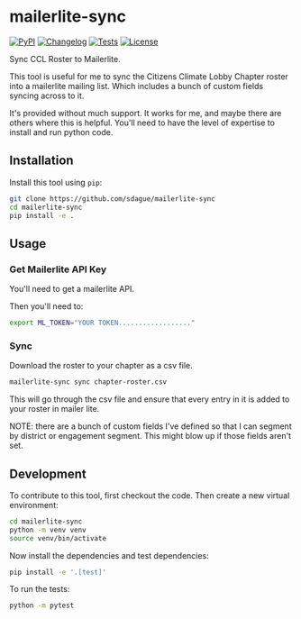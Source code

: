 # mailerlite-sync

[![PyPI](https://img.shields.io/pypi/v/mailerlite-sync.svg)](https://pypi.org/project/mailerlite-sync/)
[![Changelog](https://img.shields.io/github/v/release/sdague/mailerlite-sync?include_prereleases&label=changelog)](https://github.com/sdague/mailerlite-sync/releases)
[![Tests](https://github.com/sdague/mailerlite-sync/actions/workflows/test.yml/badge.svg)](https://github.com/sdague/mailerlite-sync/actions/workflows/test.yml)
[![License](https://img.shields.io/badge/license-Apache%202.0-blue.svg)](https://github.com/sdague/mailerlite-sync/blob/master/LICENSE)

Sync CCL Roster to Mailerlite.

This tool is useful for me to sync the Citizens Climate Lobby Chapter
roster into a mailerlite mailing list. Which includes a bunch of
custom fields syncing across to it.

It's provided without much support. It works for me, and maybe there
are others where this is helpful. You'll need to have the level of
expertise to install and run python code.

## Installation

Install this tool using `pip`:
```bash
git clone https://github.com/sdague/mailerlite-sync
cd mailerlite-sync
pip install -e . 
```
## Usage

### Get Mailerlite API Key

You'll need to get a mailerlite API.

Then you'll need to:

```bash
export ML_TOKEN="YOUR TOKEN.................."
```

### Sync

Download the roster to your chapter as a csv file. 

```bash
mailerlite-sync sync chapter-roster.csv
```

This will go through the csv file and ensure that every entry in it is
added to your roster in mailer lite.

NOTE: there are a bunch of custom fields I've defined so that I can
segment by district or engagement segment. This might blow up if those
fields aren't set. 

## Development

To contribute to this tool, first checkout the code. Then create a new virtual environment:
```bash
cd mailerlite-sync
python -m venv venv
source venv/bin/activate
```
Now install the dependencies and test dependencies:
```bash
pip install -e '.[test]'
```
To run the tests:
```bash
python -m pytest
```

